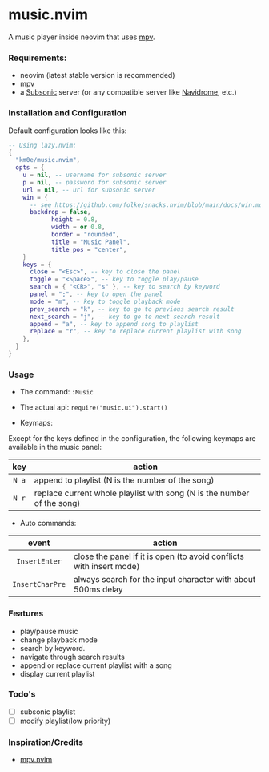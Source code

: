 # music.nvim

A music player inside neovim that uses [mpv](https://github.com/mpv-player/mpv).

### Requirements:

- neovim (latest stable version is recommended)
- mpv
- a [Subsonic](https://subsonic.org/) server (or any compatible server like [Navidrome](https://navidrome.org/), etc.)

### Installation and Configuration

Default configuration looks like this:

```lua
-- Using lazy.nvim:
{
  "km0e/music.nvim",
  opts = {
    u = nil, -- username for subsonic server
    p = nil, -- password for subsonic server
    url = nil, -- url for subsonic server
    win = {
      -- see https://github.com/folke/snacks.nvim/blob/main/docs/win.md#%EF%B8%8F-config
      backdrop = false,
			height = 0.8,
			width = or 0.8,
			border = "rounded",
			title = "Music Panel",
			title_pos = "center",
    }
    keys = {
      close = "<Esc>", -- key to close the panel
      toggle = "<Space>", -- key to toggle play/pause
      search = { "<CR>", "s" }, -- key to search by keyword
      panel = ";", -- key to open the panel
      mode = "m", -- key to toggle playback mode
      prev_search = "k", -- key to go to previous search result
      next_search = "j", -- key to go to next search result
      append = "a", -- key to append song to playlist
      replace = "r", -- key to replace current playlist with song
    },
  }
}
```

### Usage

- The command: `:Music`
- The actual api: `require("music.ui").start()`

- Keymaps:

Except for the keys defined in the configuration, the following keymaps are available in the music panel:

|  key  | action                                                                 |
| :---: | ---------------------------------------------------------------------- |
| `N a` | append to playlist (N is the number of the song)                       |
| `N r` | replace current whole playlist with song (N is the number of the song) |

- Auto commands:

|      event      | action                                                              |
| :-------------: | ------------------------------------------------------------------- |
|  `InsertEnter`  | close the panel if it is open (to avoid conflicts with insert mode) |
| `InsertCharPre` | always search for the input character with about 500ms delay        |

### Features

- play/pause music
- change playback mode
- search by keyword.
- navigate through search results
- append or replace current playlist with a song
- display current playlist

### Todo's

- [ ] subsonic playlist
- [ ] modify playlist(low priority)

### Inspiration/Credits

- [mpv.nvim](https://github.com/tamton-aquib/mpv.nvim)
